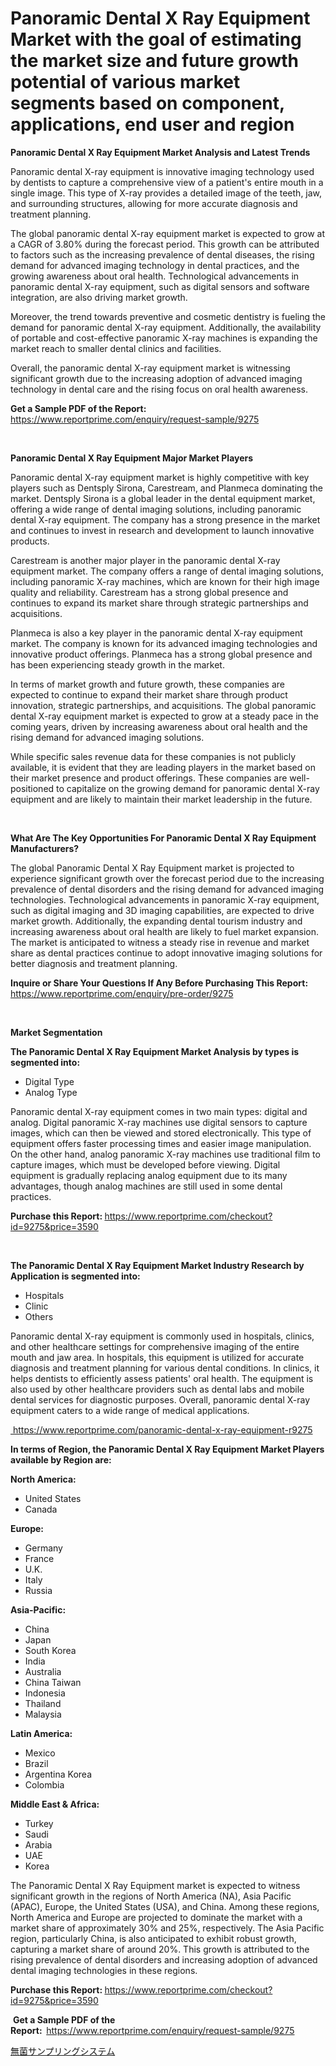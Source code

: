 <p><h1>Panoramic Dental X Ray Equipment Market with the goal of estimating the market size and future growth potential of various market segments based on component, applications, end user and region</h1></p><p><strong>Panoramic Dental X Ray Equipment Market Analysis and Latest Trends</strong></p>
<p><p>Panoramic dental X-ray equipment is innovative imaging technology used by dentists to capture a comprehensive view of a patient's entire mouth in a single image. This type of X-ray provides a detailed image of the teeth, jaw, and surrounding structures, allowing for more accurate diagnosis and treatment planning.</p><p>The global panoramic dental X-ray equipment market is expected to grow at a CAGR of 3.80% during the forecast period. This growth can be attributed to factors such as the increasing prevalence of dental diseases, the rising demand for advanced imaging technology in dental practices, and the growing awareness about oral health. Technological advancements in panoramic dental X-ray equipment, such as digital sensors and software integration, are also driving market growth.</p><p>Moreover, the trend towards preventive and cosmetic dentistry is fueling the demand for panoramic dental X-ray equipment. Additionally, the availability of portable and cost-effective panoramic X-ray machines is expanding the market reach to smaller dental clinics and facilities.</p><p>Overall, the panoramic dental X-ray equipment market is witnessing significant growth due to the increasing adoption of advanced imaging technology in dental care and the rising focus on oral health awareness.</p></p>
<p><strong>Get a Sample PDF of the Report:&nbsp;</strong> <a href="https://www.reportprime.com/enquiry/request-sample/9275">https://www.reportprime.com/enquiry/request-sample/9275</a></p>
<p>&nbsp;</p>
<p><strong>Panoramic Dental X Ray Equipment Major Market Players</strong></p>
<p><p>Panoramic dental X-ray equipment market is highly competitive with key players such as Dentsply Sirona, Carestream, and Planmeca dominating the market. Dentsply Sirona is a global leader in the dental equipment market, offering a wide range of dental imaging solutions, including panoramic dental X-ray equipment. The company has a strong presence in the market and continues to invest in research and development to launch innovative products.</p><p>Carestream is another major player in the panoramic dental X-ray equipment market. The company offers a range of dental imaging solutions, including panoramic X-ray machines, which are known for their high image quality and reliability. Carestream has a strong global presence and continues to expand its market share through strategic partnerships and acquisitions.</p><p>Planmeca is also a key player in the panoramic dental X-ray equipment market. The company is known for its advanced imaging technologies and innovative product offerings. Planmeca has a strong global presence and has been experiencing steady growth in the market.</p><p>In terms of market growth and future growth, these companies are expected to continue to expand their market share through product innovation, strategic partnerships, and acquisitions. The global panoramic dental X-ray equipment market is expected to grow at a steady pace in the coming years, driven by increasing awareness about oral health and the rising demand for advanced imaging solutions.</p><p>While specific sales revenue data for these companies is not publicly available, it is evident that they are leading players in the market based on their market presence and product offerings. These companies are well-positioned to capitalize on the growing demand for panoramic dental X-ray equipment and are likely to maintain their market leadership in the future.</p></p>
<p>&nbsp;</p>
<p><strong>What Are The Key Opportunities For Panoramic Dental X Ray Equipment Manufacturers?</strong></p>
<p><p>The global Panoramic Dental X Ray Equipment market is projected to experience significant growth over the forecast period due to the increasing prevalence of dental disorders and the rising demand for advanced imaging technologies. Technological advancements in panoramic X-ray equipment, such as digital imaging and 3D imaging capabilities, are expected to drive market growth. Additionally, the expanding dental tourism industry and increasing awareness about oral health are likely to fuel market expansion. The market is anticipated to witness a steady rise in revenue and market share as dental practices continue to adopt innovative imaging solutions for better diagnosis and treatment planning.</p></p>
<p><strong>Inquire or Share Your Questions If Any Before Purchasing This Report:</strong> <a href="https://www.reportprime.com/enquiry/pre-order/9275">https://www.reportprime.com/enquiry/pre-order/9275</a></p>
<p>&nbsp;</p>
<p><strong>Market Segmentation</strong></p>
<p><strong>The Panoramic Dental X Ray Equipment Market Analysis by types is segmented into:</strong></p>
<p><ul><li>Digital Type</li><li>Analog Type</li></ul></p>
<p><p>Panoramic dental X-ray equipment comes in two main types: digital and analog. Digital panoramic X-ray machines use digital sensors to capture images, which can then be viewed and stored electronically. This type of equipment offers faster processing times and easier image manipulation. On the other hand, analog panoramic X-ray machines use traditional film to capture images, which must be developed before viewing. Digital equipment is gradually replacing analog equipment due to its many advantages, though analog machines are still used in some dental practices.</p></p>
<p><strong>Purchase this Report:&nbsp;</strong><a href="https://www.reportprime.com/checkout?id=9275&price=3590">https://www.reportprime.com/checkout?id=9275&price=3590</a></p>
<p>&nbsp;</p>
<p><strong>The Panoramic Dental X Ray Equipment Market Industry Research by Application is segmented into:</strong></p>
<p><ul><li>Hospitals</li><li>Clinic</li><li>Others</li></ul></p>
<p><p>Panoramic dental X-ray equipment is commonly used in hospitals, clinics, and other healthcare settings for comprehensive imaging of the entire mouth and jaw area. In hospitals, this equipment is utilized for accurate diagnosis and treatment planning for various dental conditions. In clinics, it helps dentists to efficiently assess patients' oral health. The equipment is also used by other healthcare providers such as dental labs and mobile dental services for diagnostic purposes. Overall, panoramic dental X-ray equipment caters to a wide range of medical applications.</p></p>
<p><a href="https://www.reportprime.com/panoramic-dental-x-ray-equipment-r9275">&nbsp;https://www.reportprime.com/panoramic-dental-x-ray-equipment-r9275</a></p>
<p><strong>In terms of Region, the Panoramic Dental X Ray Equipment Market Players available by Region are:</strong></p>
<p>
    <p> <strong> North America: </strong>
        <ul>
            <li>United States</li>
            <li>Canada</li>
        </ul>
        </p> 
    <p> <strong> Europe: </strong>
        <ul>
            <li>Germany</li>
            <li>France</li>
            <li>U.K.</li>
            <li>Italy</li>
            <li>Russia</li>
        </ul>
        </p> 
    <p> <strong> Asia-Pacific: </strong>
        <ul>
            <li>China</li>
            <li>Japan</li>
            <li>South Korea</li>
            <li>India</li>
            <li>Australia</li>
            <li>China Taiwan</li>
            <li>Indonesia</li>
            <li>Thailand</li>
            <li>Malaysia</li>
        </ul>
        </p> 
    <p> <strong> Latin America: </strong>
        <ul>
            <li>Mexico</li>
            <li>Brazil</li>
            <li>Argentina Korea</li>
            <li>Colombia</li>
        </ul>
        </p> 
    <p> <strong> Middle East & Africa: </strong>
        <ul>
            <li>Turkey</li>
            <li>Saudi</li>
            <li>Arabia</li>
            <li>UAE</li>
            <li>Korea</li>
        </ul>
    </p>
    </p>
<p><p>The Panoramic Dental X Ray Equipment market is expected to witness significant growth in the regions of North America (NA), Asia Pacific (APAC), Europe, the United States (USA), and China. Among these regions, North America and Europe are projected to dominate the market with a market share of approximately 30% and 25%, respectively. The Asia Pacific region, particularly China, is also anticipated to exhibit robust growth, capturing a market share of around 20%. This growth is attributed to the rising prevalence of dental disorders and increasing adoption of advanced dental imaging technologies in these regions.</p></p>
<p><strong>Purchase this Report: </strong><a href="https://www.reportprime.com/checkout?id=9275&price=3590">https://www.reportprime.com/checkout?id=9275&price=3590</a></p>
<p>&nbsp;<strong>Get a Sample PDF of the Report:&nbsp;&nbsp;</strong><a href="https://www.reportprime.com/enquiry/request-sample/9275">https://www.reportprime.com/enquiry/request-sample/9275</a></p>
<p><strong></strong></p>
<p><p><a href="https://github.com/lily-u-genius/Market-Research-Report-List-1/blob/main/741222723471.md">無菌サンプリングシステム</a></p></p>